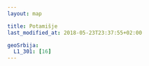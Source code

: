 ```yaml
---
layout: map

title: Potamišje
last_modified_at: 2018-05-23T23:37:55+02:00

geoSrbija:
  L1_301: [16]
---
```

